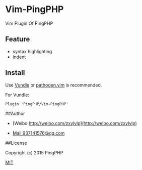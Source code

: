 # Vim-PingPHP
Vim Plugin Of PingPHP 

## Feature
- syntax highlighting
- indent

## Install

Use [Vundle][] or [pathogen.vim][] is recommended.

[Vundle]:https://github.com/gmarik/vundle
[pathogen.vim]:https://github.com/tpope/vim-pathogen

For Vundle:

    Plugin 'PingPHP/Vim-PingPHP'

##Author

- [Weibo http://weibo.com/zxylvlp](http://weibo.com/zxylvlp)

- [Mail 937141576@qq.com](mailto:937141576@qq.com)

##License

Copyright (c) 2015 PingPHP

[MIT](https://github.com/PingPHP/Vim-PingPHP/blob/master/LICENSE)
